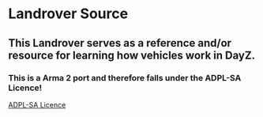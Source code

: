 # Landrover Source
## This Landrover serves as a reference and/or resource for learning how vehicles work in DayZ.
### This is a Arma 2 port and therefore falls under the ADPL-SA Licence!

[ADPL-SA Licence]([https://www.google.com](https://www.bohemia.net/community/licenses/arma-and-dayz-public-license-share-alike-adpl-sa))
